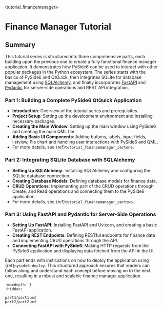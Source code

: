 (tutorial_financemanager)=

# Finance Manager Tutorial

## Summary

This tutorial series is structured into three comprehensive parts, each building upon the previous
one to create a fully functional finance manager application. It demonstrates how PySide6 can be
used to interact with other popular packages in the Python ecosystem. The series starts with the
basics of PySide6 and QtQuick, then integrates SQLite for database management using
[SQLAlchemy], and finally incorporates [FastAPI] and [Pydantic] for server-side operations and
REST API integration.

### Part 1: Building a Complete PySide6 QtQuick Application
- **Introduction**: Overview of the tutorial series and prerequisites.
- **Project Setup**: Setting up the development environment and installing necessary packages.
- **Creating the Main Window**: Setting up the main window using PySide6 and
    creating the main QML file.
- **Adding Basic UI Components**: Adding buttons, labels, input fields, listview, Pie chart and
    handling user interactions with PySide6 and QML.
- For more details, see {ref}`tutorial_financemanager_partone`.

### Part 2: Integrating SQLite Database with SQLAlchemy
- **Setting Up SQLAlchemy**: Installing SQLAlchemy and configuring the SQLite database connection.
- **Creating Database Models**: Defining database models for finance data.
- **CRUD Operations**: Implementing part of the CRUD operations through Create, and Read operations
  and connecting them to the PySide6 application.
- For more details, see {ref}`tutorial_financemanager_parttwo`.

### Part 3: Using FastAPI and Pydantic for Server-Side Operations
- **Setting Up FastAPI**: Installing FastAPI and Uvicorn, and creating a basic FastAPI application.
- **Creating REST Endpoints**: Defining RESTful endpoints for finance data and implementing CRUD
  operations through the API.
- **Connecting FastAPI with PySide6**: Making HTTP requests from the PySide6 application and
  displaying data fetched from the API in the UI.

Each part ends with instructions on how to deploy the application using {ref}`pyside6-deploy`.
This structured approach ensures that readers can follow along and understand each concept before
moving on to the next one, resulting in a robust and scalable finance manager application.

[SQLalchemy]: https://www.sqlalchemy.org/
[FastApi]: https://fastapi.tiangolo.com/
[PyDantic]: https://pydantic-docs.helpmanual.io/

```{toctree}
:maxdepth: 1
:hidden:

part1/part1.md
part2/part2.md
